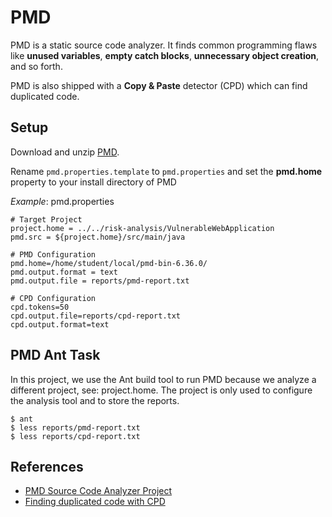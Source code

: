 # PMD 

PMD is a static source code analyzer. 
It finds common programming flaws like **unused variables**, **empty catch blocks**, 
**unnecessary object creation**, and so forth.

PMD is also shipped with a **Copy & Paste** detector (CPD) which can find duplicated code. 

## Setup

Download and unzip [PMD](https://pmd.sourceforge.io/pmd-6.36.0/index.html).

Rename `pmd.properties.template` to `pmd.properties` and set the **pmd.home** property to your install directory of PMD

_Example_: pmd.properties
```
# Target Project
project.home = ../../risk-analysis/VulnerableWebApplication
pmd.src = ${project.home}/src/main/java

# PMD Configuration
pmd.home=/home/student/local/pmd-bin-6.36.0/
pmd.output.format = text
pmd.output.file = reports/pmd-report.txt

# CPD Configuration
cpd.tokens=50
cpd.output.file=reports/cpd-report.txt
cpd.output.format=text
```

## PMD Ant Task

In this project, we use the Ant build tool to run PMD because we analyze a different project, see: project.home. 
The project is only used to configure the analysis tool and to store the reports.
```
$ ant
$ less reports/pmd-report.txt
$ less reports/cpd-report.txt
```

## References
* [ PMD Source Code Analyzer Project](https://pmd.github.io/pmd-6.36.0/index.html)
* [Finding duplicated code with CPD](https://pmd.github.io/pmd-6.36.0/pmd_userdocs_cpd.html)

